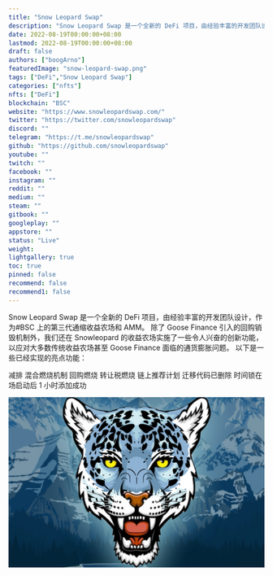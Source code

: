 ```yaml
---
title: "Snow Leopard Swap"
description: "Snow Leopard Swap 是一个全新的 DeFi 项目，由经验丰富的开发团队设计，作为#BSC 上的第三代通缩收益农场和 AMM。"
date: 2022-08-19T00:00:00+08:00
lastmod: 2022-08-19T00:00:00+08:00
draft: false
authors: ["boogArno"]
featuredImage: "snow-leopard-swap.png"
tags: ["DeFi","Snow Leopard Swap"]
categories: ["nfts"]
nfts: ["DeFi"]
blockchain: "BSC"
website: "https://www.snowleopardswap.com/"
twitter: "https://twitter.com/snowleopardswap"
discord: ""
telegram: "https://t.me/snowleopardswap"
github: "https://github.com/snowleopardswap"
youtube: ""
twitch: ""
facebook: ""
instagram: ""
reddit: ""
medium: ""
steam: ""
gitbook: ""
googleplay: ""
appstore: ""
status: "Live"
weight: 
lightgallery: true
toc: true
pinned: false
recommend: false
recommend1: false
---
```

Snow Leopard Swap 是一个全新的 DeFi 项目，由经验丰富的开发团队设计，作为#BSC 上的第三代通缩收益农场和 AMM。
除了 Goose Finance 引入的回购销毁机制外，我们还在 Snowleopard 的收益农场实施了一些令人兴奋的创新功能，以应对大多数传统收益农场甚至 Goose Finance 面临的通货膨胀问题。
以下是一些已经实现的亮点功能：

  减排
  混合燃烧机制 回购燃烧 转让税燃烧
  链上推荐计划
  迁移代码已删除
  时间锁在场启动后 1 小时添加成功

![snowleopardswap-dapp-defi-bsc-image1_c4affe2ddd1302ccc052bd3f72206c42](snowleopardswap-dapp-defi-bsc-image1_c4affe2ddd1302ccc052bd3f72206c42.png)

